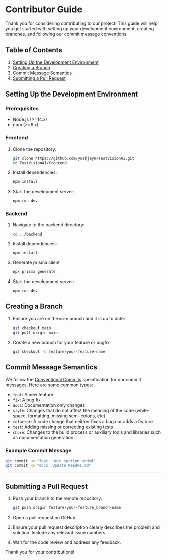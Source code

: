 # Contributor Guide

Thank you for considering contributing to our project! This guide will help you get started with setting up your development environment, creating branches, and following our commit message conventions.

## Table of Contents

1. [Setting Up the Development Environment](#setting-up-the-development-environment)
2. [Creating a Branch](#creating-a-branch)
3. [Commit Message Semantics](#commit-message-semantics)
4. [Submitting a Pull Request](#submitting-a-pull-request)

## Setting Up the Development Environment

### Prerequisites

- Node.js (>=14.x)
- npm (>=6.x)

### Frontend

1. Clone the repository:

   ```sh
   git clone https://github.com/yoshjayn/TestVisionAI.git
   cd TestVisionAI/frontend
   ```

2. Install dependencies:

   ```sh
   npm install
   ```

3. Start the development server:
   ```sh
   npm run dev
   ```

### Backend

1. Navigate to the backend directory:

   ```sh
   cd ../backend
   ```

2. Install dependencies:

   ```sh
   npm install
   ```

3. Generate prisma client
   ```sh
   npx prisma generate
   ```
4. Start the development server:
   ```sh
   npm run dev
   ```

## Creating a Branch

1. Ensure you are on the `main` branch and it is up to date:

   ```sh
   git checkout main
   git pull origin main
   ```

2. Create a new branch for your feature or bugfix:

   ```sh
   git checkout -b feature/your-feature-name
   ```

## Commit Message Semantics

We follow the [Conventional Commits](https://www.conventionalcommits.org/en/v1.0.0/) specification for our commit messages. Here are some common types:

- `feat`: A new feature
- `fix`: A bug fix
- `docs`: Documentation only changes
- `style`: Changes that do not affect the meaning of the code (white-space, formatting, missing semi-colons, etc)
- `refactor`: A code change that neither fixes a bug nor adds a feature
- `test`: Adding missing or correcting existing tests
- `chore`: Changes to the build process or auxiliary tools and libraries such as documentation generation

### Example Commit Message

```sh
git commit -m "feat: Hero section added"
git commit -m "docs: Update Readme.md"
```

---

## Submitting a Pull Request

1. Push your branch to the remote repository:

   ```sh
   git push origin feature/your-feature_branch-name
   ```

2. Open a pull request on GitHub.

3. Ensure your pull request description clearly describes the problem and solution. Include any relevant issue numbers.

4. Wait for the code review and address any feedback.

Thank you for your contributions!
